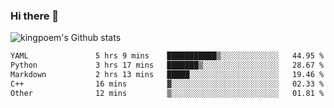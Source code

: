 ### Hi there 👋

![kingpoem's Github stats](https://github-readme-stats.vercel.app/api?username=kingpoem&show_icons=true)

  <!--START_SECTION:waka-->

```txt
YAML               5 hrs 9 mins    ███████████▒░░░░░░░░░░░░░   44.95 %
Python             3 hrs 17 mins   ███████▒░░░░░░░░░░░░░░░░░   28.67 %
Markdown           2 hrs 13 mins   █████░░░░░░░░░░░░░░░░░░░░   19.46 %
C++                16 mins         ▓░░░░░░░░░░░░░░░░░░░░░░░░   02.33 %
Other              12 mins         ▒░░░░░░░░░░░░░░░░░░░░░░░░   01.81 %
```

<!--END_SECTION:waka-->
<!--
**kingpoem/kingpoem** is a ✨ _special_ ✨ repository because its `README.md` (this file) appears on your GitHub profile.

Here are some ideas to get you started:

- 🔭 I’m currently working on ...
- 🌱 I’m currently learning ...
- 👯 I’m looking to collaborate on ...
- 🤔 I’m looking for help with ...
- 💬 Ask me about ...
- 📫 How to reach me: ...
- 😄 Pronouns: ...
- ⚡ Fun fact: ...
-->
